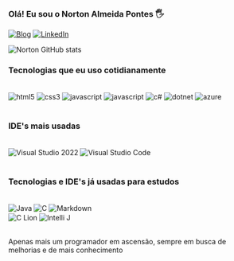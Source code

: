 ### Olá! Eu sou o Norton Almeida Pontes 🖐

[![Blog](https://img.shields.io/badge/Instagram-E4405F?style=for-the-badge&logo=instagram&logoColor=white)](https://instagram.com/norton_ap8?igshid=MzNlNGNkZWQ4Mg==)
[![LinkedIn](https://img.shields.io/badge/LinkedIn-0077B5?style=for-the-badge&logo=linkedin&logoColor=white)](https://www.linkedin.com/in/norton-almeida-617b70236/)

![Norton GitHub stats](https://github-readme-stats.vercel.app/api?username=Norton08&show_icons=true&theme=dracula)

### Tecnologias que eu uso cotidianamente

<div style="display: inline_block"> <br/>
  <img align="center" alt="html5" src="https://img.shields.io/badge/HTML5-E34F26?style=for-the-badge&logo=html5&logoColor=white">
  <img align="center" alt="css3" src="https://img.shields.io/badge/CSS3-1572B6?style=for-the-badge&logo=css3&logoColor=white">
  <img align="center" alt="javascript" src="https://img.shields.io/badge/JavaScript-F7DF1E?style=for-the-badge&logo=javascript&logoColor=black">
  <img align="center" alt="javascript" src="https://img.shields.io/badge/jQuery-0769AD?style=for-the-badge&logo=jquery&logoColor=white">
  <img align="center" alt="c#" src="https://img.shields.io/badge/C%23-239120?style=for-the-badge&logo=c-sharp&logoColor=white">
  <img align="center" alt="dotnet" src="https://img.shields.io/badge/.NET-5C2D91?style=for-the-badge&logo=.net&logoColor=white">
  <img align="center" alt="azure" src="https://img.shields.io/badge/Microsoft_Azure-0089D6?style=for-the-badge&logo=microsoft-azure&logoColor=white">
</div>

<br/>

### IDE's mais usadas

<div style="display: inline_block"> <br/>
  <img align="center" alt="Visual Studio 2022" src="https://img.shields.io/badge/Visual_Studio-5C2D91?style=for-the-badge&logo=visual%20studio&logoColor=white">
  <img align="center" alt="Visual Studio Code" src="https://img.shields.io/badge/Visual_Studio_Code-0078D4?style=for-the-badge&logo=visual%20studio%20code&logoColor=white">
</div>

<br/>

### Tecnologias e IDE's já usadas para estudos

<div style="display: inline_block"> <br/>

  <img align="center" alt="Java" src="https://img.shields.io/badge/Java-ED8B00?style=for-the-badge&logo=openjdk&logoColor=white">
  <img align="center" alt="C" src="https://img.shields.io/badge/C-00599C?style=for-the-badge&logo=c&logoColor=white">
  <img align="center" alt="Markdown" src="https://img.shields.io/badge/Markdown-000000?style=for-the-badge&logo=markdown&logoColor=white">

<br/>

  <img align="center" alt="C Lion" src="https://img.shields.io/badge/CLion-000000?style=for-the-badge&logo=clion&logoColor=white">
  <img align="center" alt="Intelli J" src="https://img.shields.io/badge/IntelliJ_IDEA-000000.svg?style=for-the-badge&logo=intellij-idea&logoColor=white">

</div><br/>

Apenas mais um programador em ascensão, sempre em busca de melhorias e de mais conhecimento

